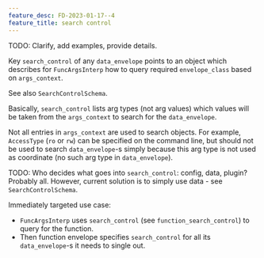 ```yaml
---
feature_desc: FD-2023-01-17--4
feature_title: search control
---
```


TODO: Clarify, add examples, provide details.

Key `search_control` of any `data_envelope` points to an object which describes for `FuncArgsInterp`
how to query required `envelope_class` based on `args_context`.

See also `SearchControlSchema`.

Basically, `search_control` lists arg types (not arg values) which values will be
taken from the `args_context` to search for the `data_envelope`.

Not all entries in `args_context` are used to search objects.
For example, `AccessType` (`ro` or `rw`) can be specified on the command line, but should not be used
to search `data_envelope`-s simply because this arg type is not used as coordinate
(no such arg type in `data_envelope`).

TODO: Who decides what goes into `search_control`: config, data, plugin? Probably all.
      However, current solution is to simply use data - see `SearchControlSchema`.

Immediately targeted use case:
*   `FuncArgsInterp` uses `search_control` (see `function_search_control`) to query for the function.
*   Then function envelope specifies `search_control` for all its `data_envelope`-s it needs to single out.
